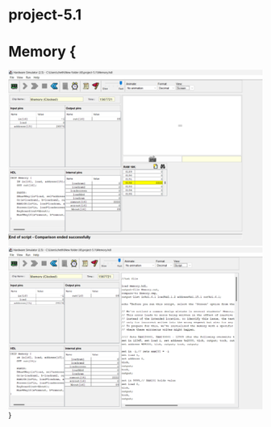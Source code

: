 # project-5.1

# Memory {
<img src ='Screenshot 2024-12-23 135355.png' />
<img src='Screenshot 2024-12-23 135504.png' />
}